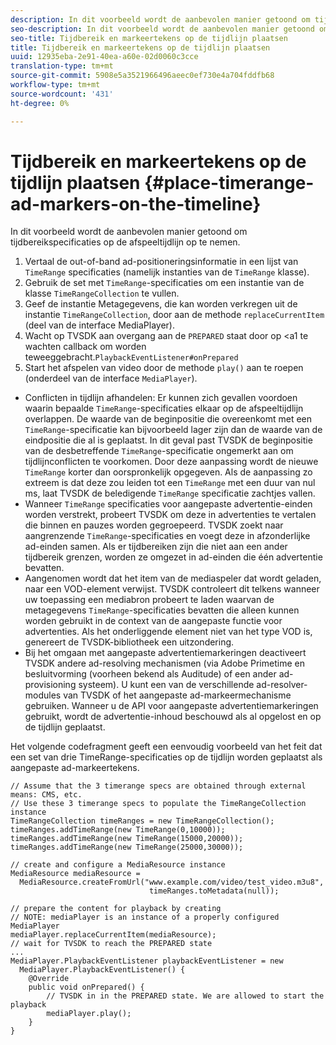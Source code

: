 ```yaml
---
description: In dit voorbeeld wordt de aanbevolen manier getoond om tijdbereikspecificaties op de afspeeltijdlijn op te nemen.
seo-description: In dit voorbeeld wordt de aanbevolen manier getoond om tijdbereikspecificaties op de afspeeltijdlijn op te nemen.
seo-title: Tijdbereik en markeertekens op de tijdlijn plaatsen
title: Tijdbereik en markeertekens op de tijdlijn plaatsen
uuid: 12935eba-2e91-40ea-a60e-02d0060c3cce
translation-type: tm+mt
source-git-commit: 5908e5a3521966496aeec0ef730e4a704fddfb68
workflow-type: tm+mt
source-wordcount: '431'
ht-degree: 0%

---
```



# Tijdbereik en markeertekens op de tijdlijn plaatsen {#place-timerange-ad-markers-on-the-timeline}

In dit voorbeeld wordt de aanbevolen manier getoond om tijdbereikspecificaties op de afspeeltijdlijn op te nemen.

1. Vertaal de out-of-band ad-positioneringsinformatie in een lijst van `TimeRange` specificaties (namelijk instanties van de `TimeRange` klasse).
1. Gebruik de set met `TimeRange`-specificaties om een instantie van de klasse `TimeRangeCollection` te vullen.
1. Geef de instantie Metagegevens, die kan worden verkregen uit de instantie `TimeRangeCollection`, door aan de methode `replaceCurrentItem` (deel van de interface MediaPlayer).
1. Wacht op TVSDK aan overgang aan de `PREPARED` staat door op &lt;a1 te wachten callback om worden teweeggebracht.`PlaybackEventListener#onPrepared`
1. Start het afspelen van video door de methode `play()` aan te roepen (onderdeel van de interface `MediaPlayer`).

* Conflicten in tijdlijn afhandelen: Er kunnen zich gevallen voordoen waarin bepaalde `TimeRange`-specificaties elkaar op de afspeeltijdlijn overlappen. De waarde van de beginpositie die overeenkomt met een `TimeRange`-specificatie kan bijvoorbeeld lager zijn dan de waarde van de eindpositie die al is geplaatst. In dit geval past TVSDK de beginpositie van de desbetreffende `TimeRange`-specificatie ongemerkt aan om tijdlijnconflicten te voorkomen. Door deze aanpassing wordt de nieuwe `TimeRange` korter dan oorspronkelijk opgegeven. Als de aanpassing zo extreem is dat deze zou leiden tot een `TimeRange` met een duur van nul ms, laat TVSDK de beledigende `TimeRange` specificatie zachtjes vallen.
* Wanneer `TimeRange` specificaties voor aangepaste advertentie-einden worden verstrekt, probeert TVSDK om deze in advertenties te vertalen die binnen en pauzes worden gegroepeerd. TVSDK zoekt naar aangrenzende `TimeRange`-specificaties en voegt deze in afzonderlijke ad-einden samen. Als er tijdbereiken zijn die niet aan een ander tijdbereik grenzen, worden ze omgezet in ad-einden die één advertentie bevatten.
* Aangenomen wordt dat het item van de mediaspeler dat wordt geladen, naar een VOD-element verwijst. TVSDK controleert dit telkens wanneer uw toepassing een mediabron probeert te laden waarvan de metagegevens `TimeRange`-specificaties bevatten die alleen kunnen worden gebruikt in de context van de aangepaste functie voor advertenties. Als het onderliggende element niet van het type VOD is, genereert de TVSDK-bibliotheek een uitzondering.
* Bij het omgaan met aangepaste advertentiemarkeringen deactiveert TVSDK andere ad-resolving mechanismen (via Adobe Primetime en besluitvorming (voorheen bekend als Auditude) of een ander ad-provisioning systeem). U kunt een van de verschillende ad-resolver-modules van TVSDK of het aangepaste ad-markeermechanisme gebruiken. Wanneer u de API voor aangepaste advertentiemarkeringen gebruikt, wordt de advertentie-inhoud beschouwd als al opgelost en op de tijdlijn geplaatst.

Het volgende codefragment geeft een eenvoudig voorbeeld van het feit dat een set van drie TimeRange-specificaties op de tijdlijn worden geplaatst als aangepaste ad-markeertekens.

```java>
// Assume that the 3 timerange specs are obtained through external means: CMS, etc. 
// Use these 3 timerange specs to populate the TimeRangeCollection instance 
TimeRangeCollection timeRanges = new TimeRangeCollection();  
timeRanges.addTimeRange(new TimeRange(0,10000)); 
timeRanges.addTimeRange(new TimeRange(15000,20000)); 
timeRanges.addTimeRange(new TimeRange(25000,30000)); 
 
// create and configure a MediaResource instance 
MediaResource mediaResource =  
  MediaResource.createFromUrl("www.example.com/video/test_video.m3u8",  
                               timeRanges.toMetadata(null)); 
 
// prepare the content for playback by creating 
// NOTE: mediaPlayer is an instance of a properly configured MediaPlayer  
mediaPlayer.replaceCurrentItem(mediaResource); 
// wait for TVSDK to reach the PREPARED state 
... 
MediaPlayer.PlaybackEventListener playbackEventListener = new 
  MediaPlayer.PlaybackEventListener() { 
    @Override 
    public void onPrepared() { 
        // TVSDK in in the PREPARED state. We are allowed to start the playback  
        mediaPlayer.play(); 
    } 
} 
```
